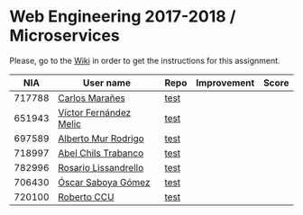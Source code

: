 # Web Engineering 2017-2018 / Microservices
Please, go to the [Wiki](https://github.com/UNIZAR-30246-WebEngineering/lab6-microservices/wiki) in order to get the instructions for this assignment.

| NIA    | User name | Repo | Improvement | Score
|--------|-----------|------|-------------|--------
| 717788 | [Carlos Marañes](https://github.com/carlosmn1997) |[test](https://github.com/carlosmn1997/lab6-microservices/tree/test) | | 
| 651943 | [Víctor Fernández Melic](https://github.com/Melic93) |[test](https://github.com/Melic93/lab6-microservices/tree/test) | | 
| 697589 | [Alberto Mur Rodrigo](https://github.com/697589) |[test](https://github.com/697589/lab6-microservices/tree/test) | | 
| 718997 | [Abel Chils Trabanco](https://github.com/AbelChT) |[test](https://github.com/AbelChT/lab6-microservices/tree/test) | | 
| 782996 | [Rosario Lissandrello](https://github.com/rslissa)|[test](https://github.com/rslissa/lab6-microservices/tree/test)    |       |
| 706430 | [Óscar Saboya Gómez](https://github.com/oscarsa) |[test](https://github.com/oscarsa/lab6-microservices/tree/test) | | 
| 720100 | [Roberto CCU](https://github.com/robertoccu) |[test](https://github.com/robertoccu/lab6-microservices/tree/test) | | 
